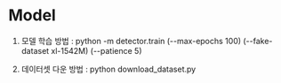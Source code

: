 # Model

1. 모델 학습 방법 : python -m detector.train (--max-epochs 100) (--fake-dataset xl-1542M) (--patience 5)

2. 데이터셋 다운 방법 : python download_dataset.py
